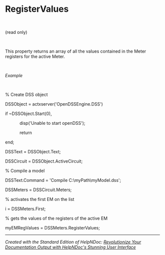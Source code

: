 # RegisterValues

&nbsp;

(read only)

&nbsp;

This property returns an array of all the values contained in the Meter registers for the active Meter.

&nbsp;

*Example*

&nbsp;

% Create DSS object

DSSObject = actxserver('OpenDSSEngine.DSS')

if ~DSSObject.Start(0),

&nbsp; &nbsp; &nbsp; &nbsp; &nbsp; &nbsp; disp('Unable to start openDSS');

&nbsp; &nbsp; &nbsp; &nbsp; &nbsp; &nbsp; return

end;

DSSText = DSSObject.Text;

DSSCircuit = DSSObject.ActiveCircuit;

% Compile a model &nbsp; &nbsp;

DSSText.Command = 'Compile C:\\myPath\\myModel.dss';

DSSMeters = DSSCircuit.Meters;

% activates the first EM on the list

i = DSSMeters.First;

% gets the values of the registers of the active EM

myEMRegValues = DSSMeters.RegisterValues;

***
_Created with the Standard Edition of HelpNDoc: [Revolutionize Your Documentation Output with HelpNDoc's Stunning User Interface](<https://www.helpndoc.com/feature-tour/stunning-user-interface/>)_
